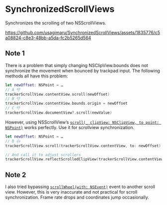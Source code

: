 # SynchronizedScrollViews
Synchronizes the scrolling of two NSScrollViews.

https://github.com/usagimaru/SynchronizedScrollViews/assets/1835776/c5a08824-c8e3-48bb-a5da-fc2b5265d564

## Note 1

There is a problem that simply changing NSClipView.bounds does not synchronize the movement when bounced by trackpad input. The following methods all have this problem:

```swift
let newOffset: NSPoint = …
// A 👎
trackerScrollView.contentView.scroll(newOffset)
// B 👎
trackerScrollView.contentView.bounds.origin = newOffset
// C 👎
trackerScrollView.documentView?.scroll(newValue)
```

However, using NSScrollView’s [`scroll(_ clipView: NSClipView, to point: NSPoint)`](https://developer.apple.com/documentation/appkit/nsview/1531337-scroll) works perfectly. Use it for scrollview synchronization.

```swift
let newOffset: NSPoint = …
// D 👍
trackerScrollView.scroll(trackerScrollView.contentView, to: newOffset)

// And call it to adjust scrollers
trackerScrollView.reflectScrolledClipView(trackerScrollView.contentView)
```

## Note 2

I also tried bypassing [`scrollWheel(with: NSEvent)`](https://developer.apple.com/documentation/appkit/nsresponder/1534192-scrollwheel) event to another scroll view. However, this is very inaccurate and not practical for scroll synchronization. Frame rate drops and coordinates jump occasionally.
